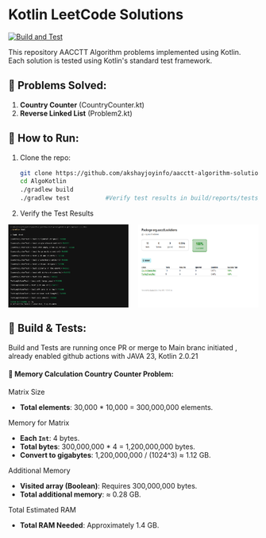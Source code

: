 # Kotlin LeetCode Solutions
[![Build and Test](https://github.com/akshayjoyinfo/aacctt-algorithm-solutions/actions/workflows/build.yaml/badge.svg?event=project_card)](https://github.com/akshayjoyinfo/aacctt-algorithm-solutions/actions/workflows/build.yaml)

This repository AACCTT Algorithm problems implemented using Kotlin. Each solution is tested using Kotlin's standard test framework.

## 📌 Problems Solved:
1. **Country Counter** (CountryCounter.kt)
2. **Reverse Linked List** (Problem2.kt)

## 🚀 How to Run:
1. Clone the repo:
   ```sh
   git clone https://github.com/akshayjoyinfo/aacctt-algorithm-solutions.git
   cd AlgoKotlin
   ./gradlew build
   ./gradlew test          #Verify test results in build/reports/tests/test/index.html
   ```

2. Verify the Test Results

<div style="display: flex; justify-content: space-between;">
    <img src="docs/images/test-result-console.png" alt="Image 1" style="width: 48%;">
    <img src="docs/images/test-result-web.png" alt="Image 2" style="width: 48%;">
</div>


## 🚀 Build & Tests:

Build and Tests are running once PR or merge to Main branc initiated , already enabled github actions with JAVA 23, Kotlin 2.0.21




#### 🚀 Memory Calculation Country Counter Problem:

Matrix Size

- **Total elements**: 30,000 * 10,000 = 300,000,000 elements.

Memory for Matrix

- **Each `Int`**: 4 bytes.
- **Total bytes**: 300,000,000 * 4 = 1,200,000,000 bytes.
- **Convert to gigabytes**: 1,200,000,000 / (1024^3) ≈ 1.12 GB.

Additional Memory

- **Visited array (Boolean)**: Requires 300,000,000 bytes.
- **Total additional memory**: ≈ 0.28 GB.

Total Estimated RAM

- **Total RAM Needed**: Approximately 1.4 GB.
